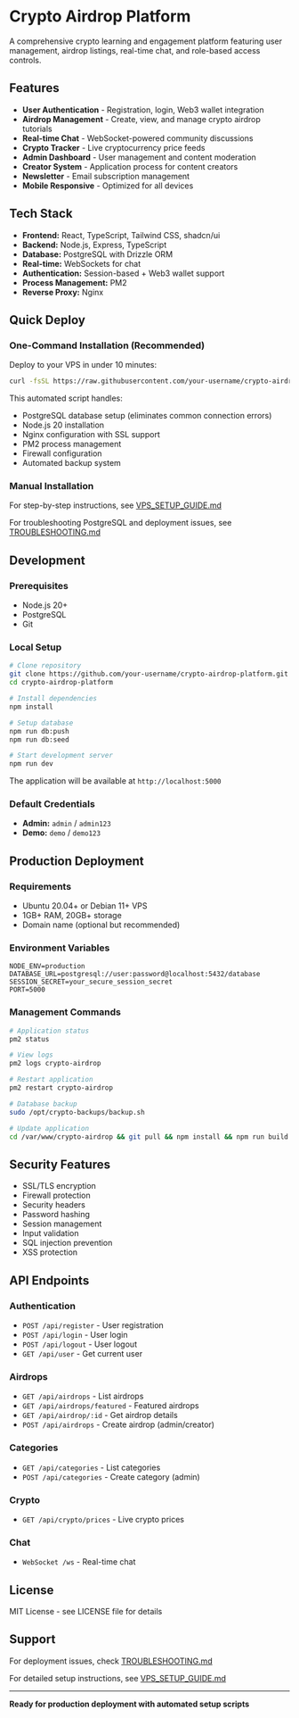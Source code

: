 # Crypto Airdrop Platform

A comprehensive crypto learning and engagement platform featuring user management, airdrop listings, real-time chat, and role-based access controls.

## Features

- **User Authentication** - Registration, login, Web3 wallet integration
- **Airdrop Management** - Create, view, and manage crypto airdrop tutorials
- **Real-time Chat** - WebSocket-powered community discussions
- **Crypto Tracker** - Live cryptocurrency price feeds
- **Admin Dashboard** - User management and content moderation
- **Creator System** - Application process for content creators
- **Newsletter** - Email subscription management
- **Mobile Responsive** - Optimized for all devices

## Tech Stack

- **Frontend:** React, TypeScript, Tailwind CSS, shadcn/ui
- **Backend:** Node.js, Express, TypeScript
- **Database:** PostgreSQL with Drizzle ORM
- **Real-time:** WebSockets for chat
- **Authentication:** Session-based + Web3 wallet support
- **Process Management:** PM2
- **Reverse Proxy:** Nginx

## Quick Deploy

### One-Command Installation (Recommended)

Deploy to your VPS in under 10 minutes:

```bash
curl -fsSL https://raw.githubusercontent.com/your-username/crypto-airdrop-platform/main/install-vps.sh | bash
```

This automated script handles:
- PostgreSQL database setup (eliminates common connection errors)
- Node.js 20 installation
- Nginx configuration with SSL support
- PM2 process management
- Firewall configuration
- Automated backup system

### Manual Installation

For step-by-step instructions, see [VPS_SETUP_GUIDE.md](VPS_SETUP_GUIDE.md)

For troubleshooting PostgreSQL and deployment issues, see [TROUBLESHOOTING.md](TROUBLESHOOTING.md)

## Development

### Prerequisites
- Node.js 20+
- PostgreSQL
- Git

### Local Setup
```bash
# Clone repository
git clone https://github.com/your-username/crypto-airdrop-platform.git
cd crypto-airdrop-platform

# Install dependencies
npm install

# Setup database
npm run db:push
npm run db:seed

# Start development server
npm run dev
```

The application will be available at `http://localhost:5000`

### Default Credentials
- **Admin:** `admin` / `admin123`
- **Demo:** `demo` / `demo123`

## Production Deployment

### Requirements
- Ubuntu 20.04+ or Debian 11+ VPS
- 1GB+ RAM, 20GB+ storage
- Domain name (optional but recommended)

### Environment Variables
```env
NODE_ENV=production
DATABASE_URL=postgresql://user:password@localhost:5432/database
SESSION_SECRET=your_secure_session_secret
PORT=5000
```

### Management Commands
```bash
# Application status
pm2 status

# View logs
pm2 logs crypto-airdrop

# Restart application
pm2 restart crypto-airdrop

# Database backup
sudo /opt/crypto-backups/backup.sh

# Update application
cd /var/www/crypto-airdrop && git pull && npm install && npm run build && pm2 restart crypto-airdrop
```

## Security Features

- SSL/TLS encryption
- Firewall protection
- Security headers
- Password hashing
- Session management
- Input validation
- SQL injection prevention
- XSS protection

## API Endpoints

### Authentication
- `POST /api/register` - User registration
- `POST /api/login` - User login
- `POST /api/logout` - User logout
- `GET /api/user` - Get current user

### Airdrops
- `GET /api/airdrops` - List airdrops
- `GET /api/airdrops/featured` - Featured airdrops
- `GET /api/airdrop/:id` - Get airdrop details
- `POST /api/airdrops` - Create airdrop (admin/creator)

### Categories
- `GET /api/categories` - List categories
- `POST /api/categories` - Create category (admin)

### Crypto
- `GET /api/crypto/prices` - Live crypto prices

### Chat
- `WebSocket /ws` - Real-time chat

## License

MIT License - see LICENSE file for details

## Support

For deployment issues, check [TROUBLESHOOTING.md](TROUBLESHOOTING.md)

For detailed setup instructions, see [VPS_SETUP_GUIDE.md](VPS_SETUP_GUIDE.md)

---

**Ready for production deployment with automated setup scripts**